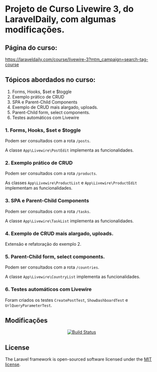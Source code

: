# Projeto de Curso Livewire 3, do LaravelDaily, com algumas modificações.

## Página do curso:

https://laraveldaily.com/course/livewire-3?mtm_campaign=search-tag-course

## Tópicos abordados no curso:

1. Forms, Hooks, $set e $toggle
2. Exemplo prático de CRUD
3. SPA e Parent-Child Components
4. Exemplo de CRUD mais alargado, uploads.
5. Parent-Child form, select components.
6. Testes automáticos com Livewire

### 1. Forms, Hooks, $set e $toggle

Podem ser consultados com a rota `/posts`.

A classe `App\Livewire\PostEdit` implementa as funcionalidades.

### 2. Exemplo prático de CRUD

Podem ser consultados com a rota `/products`.

As classes `App\Livewire\ProductList` e `App\Livewire\ProductEdit` implementam as funcionalidades.

### 3. SPA e Parent-Child Components

Podem ser consultados com a rota `/tasks`.

A classe `App\Livewire\TaskList` implementa as funcionalidades.

### 4. Exemplo de CRUD mais alargado, uploads.

Extensão e refatoração do exemplo 2.

### 5. Parent-Child form, select components.

Podem ser consultados com a rota `/countries`.

A classe `App\Livewire\CountryList` implementa as funcionalidades.

### 6. Testes automáticos com Livewire

Foram criados os testes `CreatePostTest`, `ShowDashboardTest` e `UrlQueryParameterTest`.

## Modificações

<p align="center">
<a href="https://github.com/lcloss/livewire3daily/actions"><img src="https://github.com/lcloss/livewire3daily/workflows/tests/badge.svg" alt="Build Status"></a>
</p>

## License

The Laravel framework is open-sourced software licensed under the [MIT license](https://opensource.org/licenses/MIT).
